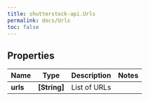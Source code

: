 ```yaml
---
title: shutterstock-api.Urls
permalink: docs/Urls
toc: false
---
```


## Properties

Name | Type | Description | Notes
------------ | ------------- | ------------- | -------------
**urls** | **[String]** | List of URLs | 


